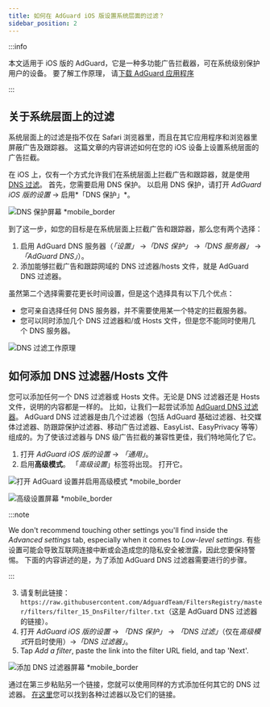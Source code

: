 ```yaml
---
title: 如何在 AdGuard iOS 版设置系统层面的过滤？
sidebar_position: 2
---
```


:::info

本文适用于 iOS 版的 AdGuard，它是一种多功能广告拦截器，可在系统级别保护用户的设备。 要了解工作原理， 请[下载 AdGuard 应用程序](https://adguard.com/download.html?auto=true)

:::

## 关于系统层面上的过滤

系统层面上的过滤是指不仅在 Safari 浏览器里，而且在其它应用程序和浏览器里屏蔽广告及跟踪器。 这篇文章的内容讲述如何在您的 iOS 设备上设置系统层面的广告拦截。

在 iOS 上，仅有一个方式允许我们在系统层面上拦截广告和跟踪器，就是使用 [DNS 过滤](https://adguard-dns.io/kb/general/dns-filtering/)。 首先，您需要启用 DNS 保护。 以启用 DNS 保护，请打开 *AdGuard iOS 版的设置* → 启用*「DNS 保护」*。

![DNS 保护屏幕 *mobile_border](https://cdn.adtidy.org/public/Adguard/Blog/ios_dns_protection.PNG)

到了这一步，如您的目标是在系统层面上拦截广告和跟踪器，那么您有两个选择：

1. 启用 AdGuard DNS 服务器（*「设置」* →*「DNS 保护」* →*「DNS 服务器」* → *「AdGuard DNS」*）。
2. 添加能够拦截广告和跟踪网域的 DNS 过滤器/hosts 文件，就是 AdGuard DNS 过滤器。

虽然第二个选择需要花更长时间设置，但是这个选择具有以下几个优点：

* 您可亲自选择任何 DNS 服务器，并不需要使用某一个特定的拦截服务器。
* 您可以同时添加几个 DNS 过滤器和/或 Hosts 文件，但是您不能同时使用几个 DNS 服务器。

![DNS 过滤工作原理](https://cdn.adtidy.org/public/Adguard/kb/DNS_filtering/how_dns_filtering_works_en.png)

## 如何添加 DNS 过滤器/Hosts 文件

您可以添加任何一个 DNS 过滤器或 Hosts 文件。无论是 DNS 过滤器还是 Hosts 文件，说明的内容都是一样的。 比如，让我们一起尝试添加 [AdGuard DNS 过滤器](https://github.com/AdguardTeam/AdguardSDNSFilter)。 AdGuard DNS 过滤器是由几个过滤器（包括 AdGuard 基础过滤器、社交媒体过滤器、防跟踪保护过滤器、移动广告过滤器、EasyList、EasyPrivacy 等等）组成的。为了使该过滤器与 DNS 级广告拦截的兼容性更佳，我们特地简化了它。

1. 打开 *AdGuard iOS 版的设置* → *「通用」*。
2. 启用**高级模式**。 「*高级设置*」标签将出现。 打开它。

![打开 AdGuard 设置并启用高级模式 *mobile_border](https://cdn.adtidy.org/public/Adguard/Release_notes/iOS/v4.0/advanced_mode_en.jpg)

![高级设置屏幕 *mobile_border](https://cdn.adtidy.org/public/Adguard/Blog/ios_advanced_settings.PNG)

:::note

We don't recommend touching other settings you'll find inside the *Advanced settings* tab, especially when it comes to *Low-level settings*. 有些设置可能会导致互联网连接中断或会造成您的隐私安全被泄露，因此您要保持警惕。 下面的内容讲述的是，为了添加 AdGuard DNS 过滤器需要进行的步骤。

:::

3. 请复制此链接：`https://raw.githubusercontent.com/AdguardTeam/FiltersRegistry/master/filters/filter_15_DnsFilter/filter.txt`（这是 AdGuard DNS 过滤器的链接）。
4. 打开 *AdGuard iOS 版的设置* → *「DNS 保护」* → *「DNS 过滤」*（仅在*高级模式*开启时使用）→*「DNS 过滤器」*。
5. Tap *Add a filter*, paste the link into the filter URL field, and tap 'Next'.

![添加 DNS 过滤器屏幕 *mobile_border](https://cdn.adtidy.org/public/Adguard/Blog/ios_adding_a_filter.PNG)

通过在第三步粘贴另一个链接，您就可以使用同样的方式添加任何其它的 DNS 过滤器。 [在这里](https://filterlists.com)您可以找到各种过滤器以及它们的链接。
